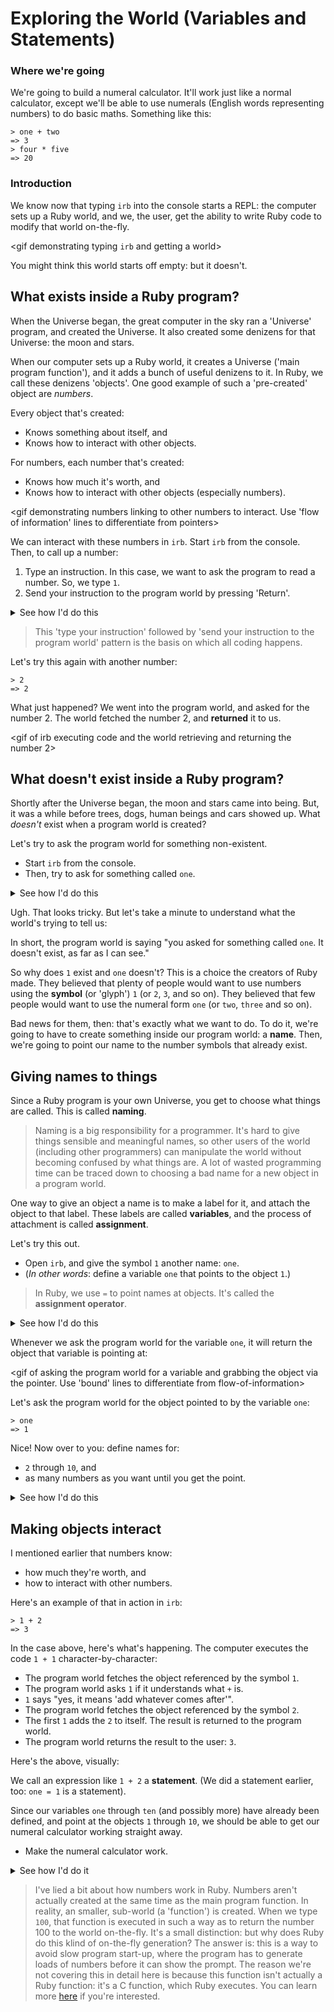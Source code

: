 # Exploring the World (Variables and Statements)

### Where we're going

We're going to build a numeral calculator. It'll work just like a normal calculator, except we'll be able to use numerals (English words representing numbers) to do basic maths. Something like this:

```irb
> one + two
=> 3
> four * five
=> 20
```

### Introduction

We know now that typing `irb` into the console starts a REPL: the computer sets up a Ruby world, and we, the user, get the ability to write Ruby code to modify that world on-the-fly.

<gif demonstrating typing `irb` and getting a world>

You might think this world starts off empty: but it doesn't.

## What exists inside a Ruby program?

When the Universe began, the great computer in the sky ran a 'Universe' program, and created the Universe. It also created some denizens for that Universe: the moon and stars. 

When our computer sets up a Ruby world, it creates a Universe ('main program function'), and it adds a bunch of useful denizens to it. In Ruby, we call these denizens 'objects'. One good example of such a 'pre-created' object are _numbers_.

<gif demonstarting program starting and some numbers coming into existence: zoom in on the numbers to show they exist>

Every object that's created:

* Knows something about itself, and
* Knows how to interact with other objects.

For numbers, each number that's created:

* Knows how much it's worth, and
* Knows how to interact with other objects (especially numbers).

<gif demonstrating numbers linking to other numbers to interact. Use 'flow of information' lines to differentiate from pointers>

We can interact with these numbers in `irb`. Start `irb` from the console. Then, to call up a number:

1. Type an instruction. In this case, we want to ask the program to read a number. So, we type `1`.
2. Send your instruction to the program world by pressing 'Return'.

<details>
<summary>See how I'd do this</summary>
<p>

```irb
> 1
=> 1
```
</p>
</details>


> This 'type your instruction' followed by 'send your instruction to the program world' pattern is the basis on which all coding happens.

Let's try this again with another number:

```irb
> 2
=> 2
```

What just happened? We went into the program world, and asked for the number 2. The world fetched the number 2, and **returned** it to us.

<gif of irb executing code and the world retrieving and returning the number 2>

## What doesn't exist inside a Ruby program?

Shortly after the Universe began, the moon and stars came into being. But, it was a while before trees, dogs, human beings and cars showed up. What _doesn't_ exist when a program world is created?

Let's try to ask the program world for something non-existent. 

* Start `irb` from the console. 
* Then, try to ask for something called `one`.

<details>
<summary>See how I'd do this</summary>
<p>
  
```irb
> one
=> NameError: undefined local variable or method `one' for main:Object
```
</p>
</details>


Ugh. That looks tricky. But let's take a minute to understand what the world's trying to tell us:

<decompose error message>

In short, the program world is saying "you asked for something called `one`. It doesn't exist, as far as I can see."

So why does `1` exist and `one` doesn't? This is a choice the creators of Ruby made. They believed that plenty of people would want to use numbers using the **symbol** (or 'glyph') `1` (or `2`, `3`, and so on). They believed that few people would want to use the numeral form `one` (or `two`, `three` and so on).

Bad news for them, then: that's exactly what we want to do. To do it, we're going to have to create something inside our program world: a **name**. Then, we're going to point our name to the number symbols that already exist.

## Giving names to things

Since a Ruby program is your own Universe, you get to choose what things are called. This is called **naming**. 

> Naming is a big responsibility for a programmer. It's hard to give things sensible and meaningful names, so other users of the world (including other programmers) can manipulate the world without becoming confused by what things are. A lot of wasted programming time can be traced down to choosing a bad name for a new object in a program world.

One way to give an object a name is to make a label for it, and attach the object to that label. These labels are called **variables**, and the process of attachment is called **assignment**.

<gif of setting a variable as a pointer>

Let's try this out. 

* Open `irb`, and give the symbol `1` another name: `one`. 
* (_In other words_: define a variable `one` that points to the object `1`.) 

> In Ruby, we use `=` to point names at objects. It's called the **assignment operator**.

<details>
<summary>See how I'd do this</summary>
<p>

```irb
> one = 1
=> 1
```
</p>
</details>


Whenever we ask the program world for the variable `one`, it will return the object that variable is pointing at:

<gif of asking the program world for a variable and grabbing the object via the pointer. Use 'bound' lines to differentiate from flow-of-information>

Let's ask the program world for the object pointed to by the variable `one`:

```irb
> one
=> 1
```

Nice! Now over to you: define names for:

- `2` through `10`, and 
- as many numbers as you want until you get the point.

<details>
<summary>See how I'd do this</summary>
<p>

```irb
> one = 1
=> 1
> two = 2
=> 2
> three = 3
=> 3
...and so on
```
</p>
</details>


## Making objects interact

I mentioned earlier that numbers know: 

* how much they're worth, and 
* how to interact with other numbers. 

Here's an example of that in action in `irb`:

```
> 1 + 2
=> 3
```

In the case above, here's what's happening. The computer executes the code `1 + 1` character-by-character:

- The program world fetches the object referenced by the symbol `1`.
- The program world asks `1` if it understands what `+` is. 
- `1` says "yes, it means 'add whatever comes after'".
- The program world fetches the object referenced by the symbol `2`.
- The first `1` adds the `2` to itself. The result is returned to the program world.
- The program world returns the result to the user: `3`.

Here's the above, visually:

<gif of the program steps involved in the statement above>

We call an expression like `1 + 2` a **statement**. (We did a statement earlier, too: `one = 1` is a statement).

Since our variables `one` through `ten` (and possibly more) have already been defined, and point at the objects `1` through `10`, we should be able to get our numeral calculator working straight away.

* Make the numeral calculator work.

<details>
<summary>See how I'd do it</summary>
<p>
  
```irb
> one + two
=> 3
> four * five
=> 20
```
</p>
</details>


> I've lied a bit about how numbers work in Ruby. Numbers aren't actually created at the same time as the main program function. In reality, an smaller, sub-world (a 'function') is created. When we type `100`, that function is executed in such a way as to return the number 100 to the world on-the-fly. It's a small distinction: but why does Ruby do this klind of on-the-fly generation? The answer is: this is a way to avoid slow program start-up, where the program has to generate loads of numbers before it can show the prompt. The reason we're not covering this in detail here is because this function isn't actually a Ruby function: it's a C function, which Ruby executes. You can learn more [here](https://stackoverflow.com/questions/3430280/how-does-object-id-assignment-work) if you're interested.
